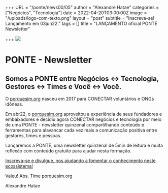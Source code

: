 +++
URL = "/ponte/news00/05"
author = "Alexandre Hatae"
categories = ["Negócios", "Tecnologia"]
date = 2022-04-20T03:00:00Z
image = "/uploads/logo-com-texto.png"
layout = "post"
subtitle = "Inscreva-se! Lançamento em 03jun22."
tags = []
title = "LANÇAMENTO oficial PONTE Newsletter"

+++
![](/uploads/logo-com-texto.png)

# PONTE - Newsletter

## Somos a PONTE entre Negócios ↔ Tecnologia, Gestores ↔ Times e Você ↔ Você.

O [porquesim.org](http://porquesim.org) nasceu em 2017 para CONECTAR voluntários e ONGs idôneas.

Em abr22, o [porquesim.org](http://porquesim.org) aproveitou a experiência de seus fundadores e embaixadores e decidiu agora CONECTAR negócios e tecnologia por meio de uma PONTE - newsletter quinzenal compartilhando conteúdo e ferramentas para alavancar cada vez mais a comunicação positiva entre gestores, times e pessoas.

Lançaremos a PONTE, uma newsletter quinzenal de 5min de leitura e muita reflexão com conteúdo gratuito para ajudar nesta formação.

[Inscreva-se e divulgue, nos ajudando a fomentar o conhecimento neste ecossistema!](https://www.getrevue.co/profile/porquesim-org "Inscreva-se na PONTE")

Valeu! Abs. Time porquesim.org

Alexandre Hatae